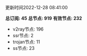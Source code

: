 更新时间2022-12-28 08:41:00

**总订阅: 45**
**总节点: 919**
**有效节点: 232**
- v2ray节点: 196
- ssr节点: 2
- trojan节点: 11
- ss节点: 23
